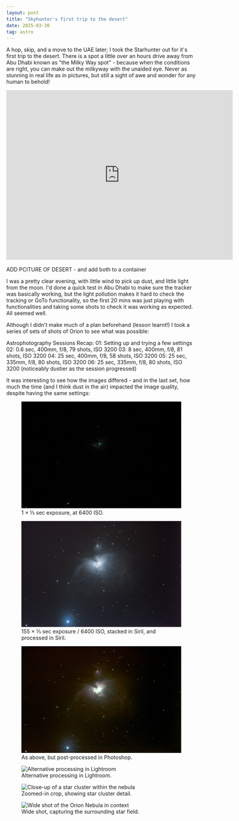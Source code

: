 ```yaml
---
layout: post
title: "Skyhunter's first trip to the desert"
date: 2025-03-30
tag: astro
---
```


A hop, skip, and a move to the UAE later; I took the Starhunter out for it's first trip to the desert. There is a spot a little over an hours drive away from Abu Dhabi known as "the Milky Way spot" - because when the conditions are right, you can make out the milkyway with the unaided eye.  Never as stunning in real life as in pictures, but still a sight of awe and wonder for any human to behold!

<iframe 
  src="https://www.google.com/maps/embed?pb=!1m18!1m12!1m3!1d3151.8354345093754!2d144.95373531567336!3d-37.81720997975161!2m3!1f0!2f0!3f0!3m2!1i1024!2i768!4f13.1!3m3!1m2!1s0x6ad65d422f9f47d3%3A0x5045675218ce6e0!2sFederation%20Square!5e0!3m2!1sen!2sau!4v1614138415121!5m2!1sen!2sau" 
  width="600" 
  height="450" 
  style="border:0;" 
  allowfullscreen="" 
  loading="lazy">
</iframe>

ADD PCITURE OF DESERT - and add both to a container

I was a pretty clear evening, with little wind to pick up dust, and little light from the moon.  I'd done a quick test in Abu Dhabi to make sure the tracker was basically working, but the light pollution makes it hard to check the tracking or GoTo functionality, so the first 20 mins was just playing with functionalities and taking some shots to check it was working as expected.  All seemed well.

Although I didn't make much of a plan beforehand (lesson learnt!) I took a series of sets of shots of Orion to see what was possible:

Astrophotography Sessions Recap:
01: Setting up and trying a few settings
02: 0.6 sec, 400mm, f/8, 79 shots, ISO 3200
03: 8 sec, 400mm, f/8, 81 shots, ISO 3200
04: 25 sec, 400mm, f/8, 58 shots, ISO 3200
05: 25 sec, 335mm, f/8, 80 shots, ISO 3200
06: 25 sec, 335mm, f/8, 80 shots, ISO 3200 (noticeably dustier as the session progressed)

It was interesting to see how the images differed - and in the last set, how much the time (and I think dust in the air) impacted the image quality, despite having the same settings:

<div class="photo-grid">
  <figure>
    <img src="/assets/images/25_03/25_03_04_01.png" alt="Orion nebula as a few dots in the sky">
    <figcaption>1 × ⅓ sec exposure, at 6400 ISO.</figcaption>
  </figure>

  <figure>
    <img src="/assets/images/25_03/25_03_04_02.png" alt="Orion nebula with dust cloud visible in ethereal shades of blue">
    <figcaption>155 × ⅓ sec exposure / 6400 ISO, stacked in Siril, and processed in Siril.</figcaption>
  </figure>

  <figure>
    <img src="/assets/images/25_03/25_03_04_04.png" alt="Similar image to above, but with reds and greens instead of blues">
    <figcaption>As above, but post-processed in Photoshop.</figcaption>
  </figure>

  <figure>
    <img src="/assets/images/25_03/25_03_04_05.png" alt="Alternative processing in Lightroom">
    <figcaption>Alternative processing in Lightroom.</figcaption>
  </figure>

  <figure>
    <img src="/assets/images/25_03/25_03_04_06.png" alt="Close-up of a star cluster within the nebula">
    <figcaption>Zoomed-in crop, showing star cluster detail.</figcaption>
  </figure>

  <figure>
    <img src="/assets/images/25_03/25_03_04_07.png" alt="Wide shot of the Orion Nebula in context">
    <figcaption>Wide shot, capturing the surrounding star field.</figcaption>
  </figure>
</div>



